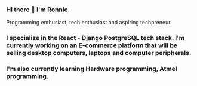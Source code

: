 ### Hi there 👋 I'm Ronnie.
Programming enthusiast, tech enthusiast and aspiring techpreneur.
### I specialize in the React - Django PostgreSQL tech stack. I'm currently working on an E-commerce platform that will be selling desktop computers, laptops and computer peripherals. 
### I'm also currently learning Hardware programming, Atmel programming. 

<!--
**Ronnie-Leon76/Ronnie-Leon76** is a ✨ _special_ ✨ repository because its `README.md` (this file) appears on your GitHub profile.

Here are some ideas to get you started:

- 🔭 I’m currently working on ...
- 🌱 I’m currently learning ...
- 👯 I’m looking to collaborate on ...
- 🤔 I’m looking for help with ...
- 💬 Ask me about ...
- 📫 How to reach me: ...
- 😄 Pronouns: ...
- ⚡ Fun fact: ...
-->
